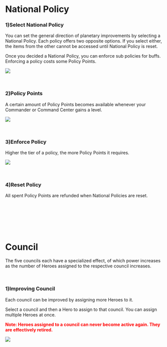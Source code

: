 # National Policy

### 1)Select National Policy

 You can set the general direction of planetary improvements by selecting a National Policy. Each policy offers two opposite options. If you select either, the items from the other cannot be accessed until National Policy is reset.

Once you decided a National Policy, you can enforce sub policies for buffs. Enforcing a policy costs some Policy Points.

![](http://d3bbxo4nelobc3.cloudfront.net/html/img/help/101_001policy.jpg)

<br>

### 2)Policy Points

 A certain amount of Policy Points becomes available whenever your Commander or Command Center gains a level.

![](http://d3bbxo4nelobc3.cloudfront.net/html/img/help/101_002policypoint.jpg)

<br>

### 3)Enforce Policy

 Higher the tier of a policy, the more Policy Points it requires.

![](http://d3bbxo4nelobc3.cloudfront.net/html/img/help/101_003policypoint.jpg)

<br>

### 4)Reset Policy

 All spent Policy Points are refunded when National Policies are reset.

<br>

<br>

<br>

<br>

<br>

# Council

 The five councils each have a specialized effect, of which power increases as the number of Heroes assigned to the respective council increases.

<br>

### 1)Improving Council

 Each council can be improved by assigning more Heroes to it.

Select a council and then a Hero to assign to that council. You can assign multiple Heroes at once.

<font color="red">**Note: Heroes assigned to a council can never become active again. They are effectively retired.**</font>

![](http://d3bbxo4nelobc3.cloudfront.net/html/img/help/101_004council.jpg)